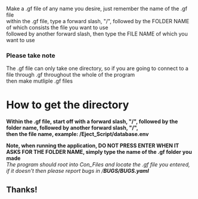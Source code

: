 Make a .gf file of any name you desire, just remember the name of the .gf file</br>
within the .gf file, type a forward slash, "/", followed by the FOLDER NAME of which consists the file you want to use</br>
followed by another forward slash, then type the FILE NAME of which you want to use</br>

### Please take note

The .gf file can only take one directory, so if you are going to connect to a file through .gf throughout the whole of the program</br>
then make mutliple .gf files</br>

# How to get the directory
**Within the .gf file, start off with a forward slash, "/", followed by the folder name, followed by another forward slash, "/",</br> then the file name, example: /Eject_Script/database.env**</br>

**Note, when running the application, DO NOT PRESS ENTER WHEN IT ASKS FOR THE FOLDER NAME, simply type the name of the .gf folder you made**</br>
*The program should root into Con_Files and locate the .gf file you entered, if it doesn't then please report bugs in /**BUGS/BUGS.yaml***

## Thanks!
